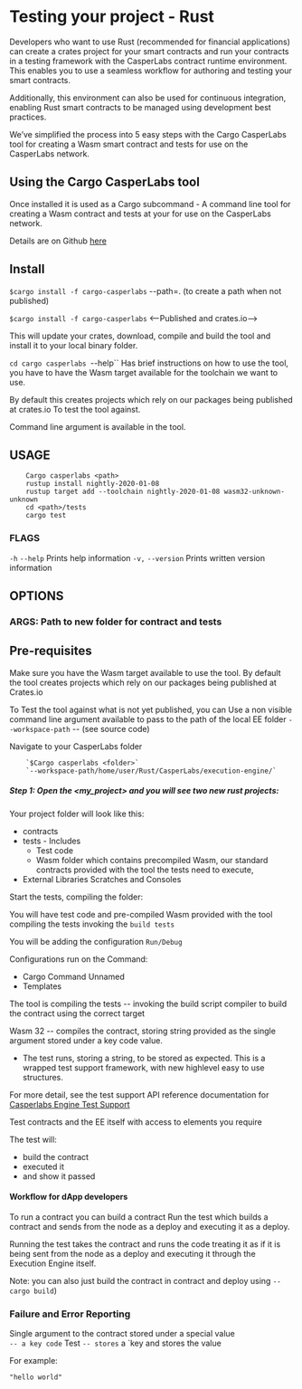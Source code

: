 Testing your project - Rust
===========================

Developers who want to use Rust (recommended for financial applications)
can create a crates project for your smart contracts and run your
contracts in a testing framework with the CasperLabs contract runtime
environment. This enables you to use a seamless workflow for authoring
and testing your smart contracts.

Additionally, this environment can also be used for continuous
integration, enabling Rust smart contracts to be managed using
development best practices.

We’ve simplified the process into 5 easy steps with the Cargo CasperLabs
tool for creating a Wasm smart contract and tests for use on the
CasperLabs network.

## Using the Cargo CasperLabs tool

Once installed it is used as a Cargo subcommand - A command line tool
for creating a Wasm contract and tests at your <path> for use on the
CasperLabs network.

Details are on Github
[here](https://github.com/CasperLabs/CasperLabs/tree/v0.14.0/execution-engine/cargo-casperlabs)




## Install

`$cargo install -f cargo-casperlabs` --path=. (to create a path when not published)

`$cargo install -f cargo-casperlabs` <--Published and crates.io-->

This will update your crates, download, compile and build the tool and
install it to your local binary folder.

`cd cargo casperlabs `--help`` Has brief instructions on how to use the
tool, you have to have the Wasm target available for the toolchain we
want to use.

By default this creates projects which rely on our packages being
published at crates.io To test the tool against.

Command line argument is available in the tool.

## USAGE

```shell
	Cargo casperlabs <path>
	rustup install nightly-2020-01-08
	rustup target add --toolchain nightly-2020-01-08 wasm32-unknown-unknown
	cd <path>/tests
	cargo test
```

### FLAGS

`-h` `--help` Prints help information
`-v,` `--version` Prints written version information

## OPTIONS

### ARGS:	<path>  Path to new folder for contract and tests


## Pre-requisites

Make sure you have the Wasm target available to use the tool. By default the tool creates projects which rely on our packages being
  published at Crates.io

To Test the tool against what is not yet published, you can Use a non visible command line argument available to pass to the
path of the local EE folder `--workspace-path` -- (see source code)

Navigate to your CasperLabs folder
```shell
    `$Cargo casperlabs <folder>`
    `--workspace-path/home/user/Rust/CasperLabs/execution-engine/`
```

##### Step 1: Open the <my_project> and you will see two new rust projects:

Your project folder will look like this:
- contracts
- tests - Includes
    - Test code
    - Wasm folder which contains precompiled Wasm, our standard contracts
      provided with the tool the tests need to execute,
-   External Libraries Scratches and Consoles

Start the tests, compiling the folder:

You will have test code and pre-compiled Wasm provided with the tool compiling the tests invoking the `build tests`

You will be adding the configuration `Run/Debug`

Configurations run on the Command:
- Cargo Command Unnamed
- Templates

The tool is compiling the tests -- invoking the build script compiler
to build the contract using the correct target

Wasm 32 -- compiles the contract, storing string provided as the single argument stored under a key code value.

- The test runs, storing a string, to be stored as expected. This is a wrapped test support framework, with new highlevel easy to use structures.

For more detail, see the test support API reference documentation for [Casperlabs Engine Test Support](https://docs.rs/casperlabs-engine-test-support)


Test contracts and the EE itself with access to elements you require

The test will:
- build the contract
- executed it
- and show it passed


#### Workflow for dApp developers
To run a contract you can build a contract Run the test which builds a
contract and sends from the node as a deploy and executing it as a
deploy.

Running the test takes the contract and runs the code treating it as if it is being sent from the node as a deploy and executing it through the Execution Engine itself.

Note: you can also just build the contract in contract and deploy using
`-- cargo build`)

### Failure and Error Reporting

Single argument to the contract stored under a special value  
`-- a key code`
Test `-- stores` a `key and stores the value

 For example:

 `"hello world"`


